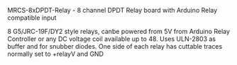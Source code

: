 MRCS-8xDPDT-Relay - 8 channel DPDT Relay board with Arduino Relay compatible input

8 G5/JRC-19F/DY2 style relays, canbe powered from 5V from Arduino Relay Controller or any DC voltage coil available up to 48.
Uses ULN-2803 as buffer and for snubber diodes.
One side of each relay has cuttable traces normally set to +relayV and GND
